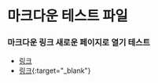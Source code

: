 # 마크다운 테스트 파일

### 마크다운 링크 새로운 페이지로 열기 테스트
- [링크](https://github.com/qlalzl9)
- [링크](https://github.com/qlalzl9){:target="_blank"}
<a href="https://github.com/qlalzl9" target="_blank">